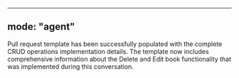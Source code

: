 ----
mode: "agent"
----

Pull request template has been successfully populated with the complete CRUD operations implementation details. The template now includes comprehensive information about the Delete and Edit book functionality that was implemented during this conversation.